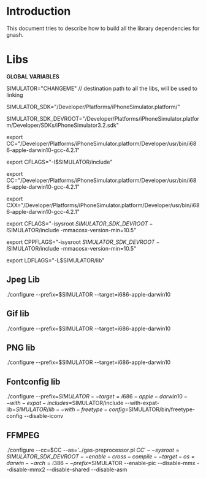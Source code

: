 # Introduction #

This document tries to describe how to build all the library dependencies for gnash.

# Libs #

**GLOBAL VARIABLES**

SIMULATOR="CHANGEME" // destination path to all the libs, will be used to linking

SIMULATOR\_SDK="/Developer/Platforms/iPhoneSimulator.platform/"

SIMULATOR\_SDK\_DEVROOT="/Developer/Platforms/iPhoneSimulator.platform/Developer/SDKs/iPhoneSimulator3.2.sdk"

export CC="/Developer/Platforms/iPhoneSimulator.platform/Developer/usr/bin/i686-apple-darwin10-gcc-4.2.1"

export CFLAGS="-I$SIMULATOR/include"

export CC="/Developer/Platforms/iPhoneSimulator.platform/Developer/usr/bin/i686-apple-darwin10-gcc-4.2.1"

export CXX="/Developer/Platforms/iPhoneSimulator.platform/Developer/usr/bin/i686-apple-darwin10-gcc-4.2.1"

export CFLAGS="-isysroot $SIMULATOR\_SDK\_DEVROOT -I$SIMULATOR/include -mmacosx-version-min=10.5"

export CPPFLAGS="-isysroot $SIMULATOR\_SDK\_DEVROOT -I$SIMULATOR/include -mmacosx-version-min=10.5"

export LDFLAGS="-L$SIMULATOR/lib"


## Jpeg Lib ##

./configure --prefix=$SIMULATOR --target=i686-apple-darwin10

## Gif lib ##

./configure --prefix=$SIMULATOR --target=i686-apple-darwin10

## PNG lib ##

./configure --prefix=$SIMULATOR --target=i686-apple-darwin10

## Fontconfig lib ##

./configure --prefix=$SIMULATOR --target=i686-apple-darwin10 --with-expat-includes=$SIMULATOR/include --with-expat-lib=$SIMULATOR/lib --with-freetype-config=$SIMULATOR/bin/freetype-config --disable-iconv

## FFMPEG ##

./configure --cc=$CC --as='../gas-preprocessor.pl $CC' --sysroot=SIMULATOR\_SDK\_DEVROOT --enable-cross-compile --target-os=darwin --arch=i386 --prefix=$SIMULATOR --enable-pic --disable-mmx --disable-mmx2             --disable-shared --disable-asm